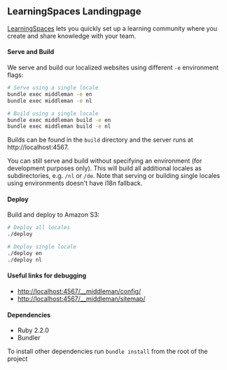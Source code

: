 ## LearningSpaces Landingpage

[LearningSpaces](https://learningspaces.io) lets you quickly set up a learning community where you create and share knowledge with your team.
  
#### Serve and Build
We serve and build our localized websites using different `-e` environment flags:

```bash
# Serve using a single locale
bundle exec middleman -e en
bundle exec middleman -e nl

# Build using a single locale
bundle exec middleman build -e en
bundle exec middleman build -e nl
```

Builds can be found in the `build` directory and the server runs at http://localhost:4567.

You can still serve and build without specifying an environment (for development purposes only). This will build all additional locales as subdirectories, e.g. `/nl` or `/de`.
Note that serving or building single locales using environments doesn't have i18n fallback.

#### Deploy
Build and deploy to Amazon S3:
```bash
# Deploy all locales
./deploy

# Deploy single locale
./deploy en
./deploy nl
```

#### Useful links for debugging

- [http://localhost:4567/__middleman/config/](http://localhost:4567/__middleman/config/)
- [http://localhost:4567/__middleman/sitemap/](http://localhost:4567/__middleman/sitemap/)

#### Dependencies

- Ruby 2.2.0
- Bundler

To install other dependencies run `bundle install` from the root of the project
